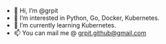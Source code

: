 - 👋 Hi, I’m @grpit
- 👀 I’m interested in Python, Go, Docker, Kubernetes. 
- 🌱 I’m currently learning Kubernetes.
- 📫 You can mail me @ grpit.github@gmail.com
